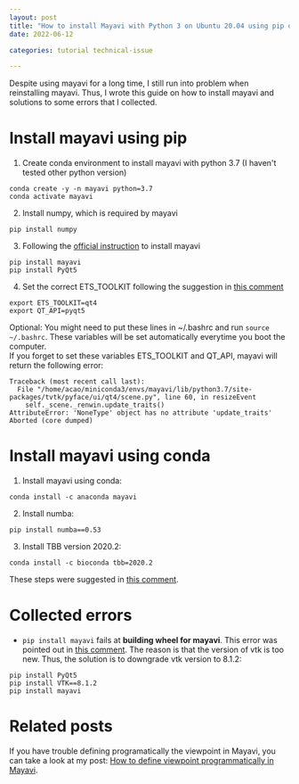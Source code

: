 ```yaml
---
layout: post
title: "How to install Mayavi with Python 3 on Ubuntu 20.04 using pip or anaconda"
date: 2022-06-12

categories: tutorial technical-issue

---
```


Despite using mayavi for a long time, I still run into problem when reinstalling mayavi. Thus, I wrote this guide on how to install mayavi and solutions to some errors that I collected.

# Install mayavi using pip
1. Create conda environment to install mayavi with python 3.7 (I haven't tested other python version)
```
conda create -y -n mayavi python=3.7 
conda activate mayavi
```
2. Install numpy, which is required by mayavi
```
pip install numpy
```
3. Following the [official instruction](https://docs.enthought.com/mayavi/mayavi/installation.html) to install mayavi
```
pip install mayavi
pip install PyQt5
```
4. Set the correct ETS_TOOLKIT following the suggestion in [this comment](https://github.com/enthought/mayavi/issues/595#issuecomment-366534652)
```
export ETS_TOOLKIT=qt4
export QT_API=pyqt5
```
Optional: You might need to put these lines in ~/.bashrc and run `source ~/.bashrc`. These variables will be set automatically everytime you boot the computer.  
If you forget to set these variables ETS_TOOLKIT and QT_API, mayavi will return the following error:
```
Traceback (most recent call last):
  File "/home/acao/miniconda3/envs/mayavi/lib/python3.7/site-packages/tvtk/pyface/ui/qt4/scene.py", line 60, in resizeEvent
    self._scene._renwin.update_traits()
AttributeError: 'NoneType' object has no attribute 'update_traits'
Aborted (core dumped)
```

# Install mayavi using conda
1. Install mayavi using conda:
```
conda install -c anaconda mayavi  
```
2. Install numba:
```
pip install numba==0.53  
```
3. Install TBB version 2020.2:
```
conda install -c bioconda tbb=2020.2
```

These steps were suggested in [this comment](https://github.com/astra-vision/MonoScene/issues/6#issuecomment-1009260023).

# Collected errors
- `pip install mayavi`  fails at **building wheel for mayavi**. 
This error was pointed out in [this comment](https://github.com/astra-vision/MonoScene/issues/3#issuecomment-998662257). The reason is that the version of vtk is too new. Thus, the solution is to downgrade vtk version to 8.1.2:
```
pip install PyQt5  
pip install VTK==8.1.2
pip install mayavi
```

# Related posts
If you have trouble defining programatically the viewpoint in Mayavi, you can take a look at my post: [How to define viewpoint programmatically in Mayavi](/blog/2022/how-to-define-viewpoint-programmatically-in-mayavi/).
